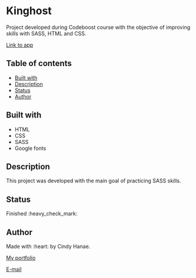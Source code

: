 <h1>Kinghost</h1>

<p>Project developed during Codeboost course with the objective of improving skills with SASS, HTML and CSS.</p>
<p><a href="https://cindyhanae.github.io/KingHost/" target="_blank">Link to app</a></p>

<h2>Table of contents</h2>
<ul>
 <li><a href="#built">Built with</a></li>
 <li><a href="#description">Description</a></li>
 <li><a href="#status">Status</a></li>
 <li><a href="#author">Author</a></li>
</ul>

<h2 id="built">Built with</h2>
<ul>
 <li>HTML</li>
 <li>CSS</li>
 <li>SASS</li>
 <li>Google fonts</li>
</ul>

<h2 id="description">Description</h2>
<p>This project was developed with the main goal of practicing SASS skills.</p>

<h2 id="status">Status</h2>
<p>Finished :heavy_check_mark:</p>

<h2 id="author">Author</h2>
Made with :heart: by Cindy Hanae.

<p><a href="https://cindyhanae.github.io/cindy-hanae/" target="_blank">My portfolio</a> </p>
<a href="mailto:cindy.hanae1@gmail.com" target="_blank">E-mail</a>
